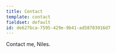 ```yaml
---
title: Contact
template: contact
fieldset: default
id: de627bca-7595-429e-9b41-ad58703916d7
---
```

Contact me, Niles.
